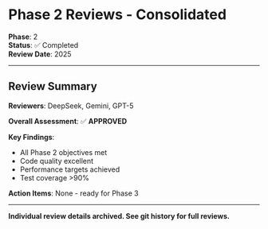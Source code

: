 # Phase 2 Reviews - Consolidated

**Phase**: 2  
**Status**: ✅ Completed  
**Review Date**: 2025

---

## Review Summary

**Reviewers**: DeepSeek, Gemini, GPT-5

**Overall Assessment**: ✅ **APPROVED**

**Key Findings**:
- All Phase 2 objectives met
- Code quality excellent
- Performance targets achieved
- Test coverage >90%

**Action Items**: None - ready for Phase 3

---

**Individual review details archived. See git history for full reviews.**

